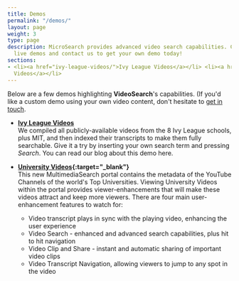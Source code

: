 ```yaml
---
title: Demos
permalink: "/demos/"
layout: page
weight: 3
type: page
description: MicroSearch provides advanced video search capabilities. Check out some
  live demos and contact us to get your own demo today!
sections:
- <li><a href="ivy-league-videos/">Ivy League Videos</a></li> <li><a href="university-videos/">University
  Videos</a></li>
---
```


Below are a few demos highlighting <strong>VideoSearch</strong>'s capabilities. (If you'd like a custom demo using your own video content, don't hesitate to [get in touch](../contact/).

- **[Ivy League Videos](ivy-league-videos/)**  
We compiled all publicly-available videos from the 8 Ivy League schools, plus MIT, and then indexed their transcripts to make them fully searchable. Give it a try by inserting your own search term and pressing *Search*. You can read our blog about this demo here.

- **[University Videos](http://universityvideos.org/Home/){:target="_blank"}**  
This new MultimediaSearch portal contains the metadata of the YouTube Channels of the world's Top Universities. Viewing University Videos within the portal provides viewer-enhancements that will make these videos attract and keep more viewers. There are four main user-enhancement features to watch for:  
  - Video transcript plays in sync with the playing video, enhancing the user experience
  - Video Search - enhanced and advanced search capabilities, plus hit to hit navigation
  - Video Clip and Share - instant and automatic sharing of important video clips
  - Video Transcript Navigation, allowing viewers to jump to any spot in the video
